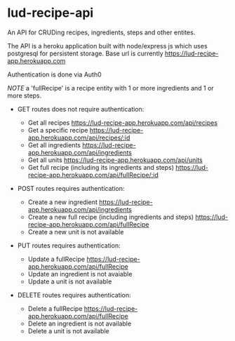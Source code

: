 # lud-recipe-api

An API for CRUDing recipes, ingredients, steps and other entites.

The API is a heroku application built with node/express js which uses postgresql for persistent storage.
Base url is currently https://lud-recipe-app.herokuapp.com

Authentication is done via Auth0

*NOTE* a 'fullRecipe' is a recipe entity with 1 or more ingredients and 1 or more steps.

- GET routes does not require authentication:
  - Get all recipes https://lud-recipe-app.herokuapp.com/api/recipes
  - Get a specific recipe https://lud-recipe-app.herokuapp.com/api/recipes/:id
  - Get all ingredients https://lud-recipe-app.herokuapp.com/api/ingredients
  - Get all units https://lud-recipe-app.herokuapp.com/api/units
  - Get full recipe (including its ingredients and steps) https://lud-recipe-app.herokuapp.com/api/fullRecipe/:id

- POST routes requires authentication:
  - Create a new ingredient https://lud-recipe-app.herokuapp.com/api/ingredients
  - Create a new full recipe (including ingredients and steps) https://lud-recipe-app.herokuapp.com/api/fullRecipe
  - Create a new unit is not available

- PUT routes requires authentication:
  - Update a fullRecipe https://lud-recipe-app.herokuapp.com/api/fullRecipe
  - Update an ingredient is not avaiable
  - Update a unit is not available

- DELETE routes requires authentication:
  - Delete a fullRecipe https://lud-recipe-app.herokuapp.com/api/fullRecipe
  - Delete an ingredient is not available
  - Delete a unit is not available
